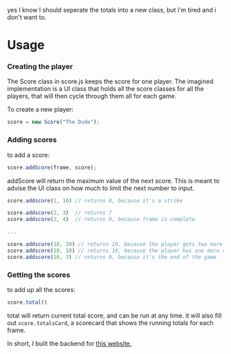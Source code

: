 yes I know I should seperate the totals into a new class, but i'm tired and i don't want to.

# Usage
### Creating the player
The Score class in score.js keeps the score for one player. The imagined implementation is a UI class that holds all the score classes for all the players, that will then cycle through them all for each game.

To create a new player:
```javascript
score = new Score("The Dude");
```
### Adding scores
to add a score:
```javascript
score.addScore(frame, score);
```
addScore will return the maximum value of the next score. This is meant to advise the UI class on how much to limit the next number to input.
```javascript
score.addscore(1, 10) // returns 0, because it's a strike

score.addscore(2, 3)  // returns 7
score.addscore(2, 4)  // returns 0, because frame is complete

...

score.addscore(10, 10) // returns 10, because the player gets two more strikes for their last round
score.addscore(10, 10) // returns 10, because the player has one more roll for their last frame
score.addscore(10, 3) // returns 0, because it's the end of the game
```
### Getting the scores
to add up all the scores:
```javascript
score.total()
```
total will return current total score, and can be run at any time. it will also fill out `score.totalsCard`, a scorecard that shows the running totals for each frame.

In short, I built the backend for [this website.](https://www.bowlinggenius.com/)